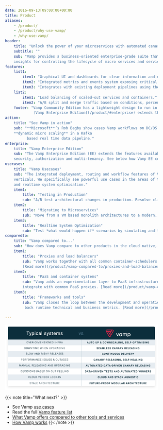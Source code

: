 ```yaml
---
date: 2016-09-13T09:00:00+00:00
title: Product
aliases:
    - /product/
    - /product/why-use-vamp/
    - /why-use-vamp/
header:
    title: "Unlock the power of your microservices with automated canary releasing"
    subtitle: ""
    sub: "Vamp provides a business-oriented enterprise-grade suite that delivers automation, integration and management 
    insights for controlling the lifecycle of micro services and services-based solutions."
features:
    list1:
        item1: "Graphical UI and dashboards for clear information and easy management."
        item2: "Integrated metrics and events system exposing critical application runtime information."
        item3: "Integrates with existing deployment pipelines using the API or the command line interface."
    list2:
        item1: "Load balancing of scaled-out services and containers."
        item2: "A/B split and merge traffic based on conditions, percentages or both."
    footer: "Vamp Community Edition has a lightweight design to run in high-available mission-critical architectures.<br> 
             [Vamp Enterprise Edition](/product/#enterprise) extends these features with security, multi-tenancy and role based access controls." 
action:
    title: "See Vamp in action"
    sub: "**Microsoft**’s Rob Bagby show cases Vamp workflows on DC/OS.  Using application specific triggers, Rob achieves 
    **dynamic micro scaling** in a Kafka
          based real time data pipeline."
enterprise:
    title: "Vamp Enterprise Edition"
    sub: "The Vamp Enterprise Edition (EE) extends the features available in the open source Vamp Community Edition (CE)with 
    security, authorization and multi-tenancy. See below how Vamp EE compares to Vamp CE."     
usecases:
    title: "Vamp Usecases"
    sub: "The integrated deployment, routing and workflow features of Vamp support a broad range of scenarios and industry 
    verticals. We specifically see powerful use cases in the areas of testing in production, migrating to microservices, 
    and realtime system optimisation."
    item1: 
        title: "Testing in Production"
        sub: "A/B test architectural changes in production. Resolve client-side incompatiblities after an upgrade. [Read more](/product/use-cases/overview/)"
    item2: 
        title: "Migrating to Microservices"
        sub: "Move from a VM based monolith architectures to a modern, cloud-native and microservices based architecture. [Read more](/product/use-cases/overview/)" 
    item3: 
        title: "Realtime System Optimization"
        sub: "Test *what would happen if* scenarios by simulating and testing autoscaling behaviour. [Read more](/product/use-cases/overview/)"                 
comparedto:
    title: "Vamp compared to..."
    sub: "How does Vamp compare to other products in the cloud native, container and delivery space?"  
    item1: 
        title: "Proxies and load balancers"
        sub: "Vamp works together with all common container-schedulers to provide continuous delivery and auto-scaling features. 
        [Read more](/product/vamp-compared-to/proxies-and-load-balancers/)"
    item2: 
        title: "PaaS and container systems"
        sub: "Vamp adds an experimentation layer to PaaS infrastructures by providing canary-releasing features that 
        integrate with common PaaS proxies. [Read more](/product/vamp-compared-to/paas-and-container-systems/)" 
    item3: 
        title: "Frameworks and tools"
        sub: "Vamp closes the loop between the development and operations elements of a CI/CD pipeline, while feeding
         back runtime technical and business metrics. [Read more](/product/vamp-compared-to/frameworks-and-tools/)"   
    
---
```


![](/images/typical-systems-vs-vamp.png)

{{< note title="What next?" >}}
* See Vamp [use cases](/product/use-cases/)
* Read the full [Vamp feature list](/product/feature-list/)
* [What Vamp offers compared to other tools and services](/product/vamp-compared-to/proxies-and-load-balancers/)
* [How Vamp works](/documentation/how-vamp-works/architecture-and-components)
{{< /note >}}
